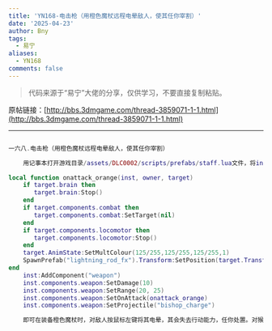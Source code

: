 ```yaml
---
title: 'YN168-电击枪（用橙色魔杖远程电晕敌人，使其任你宰割）'
date: '2025-04-23'
author: Bny
tags:
  - 易宁
aliases:
  - YN168
comments: false
---
```


> 代码来源于“易宁”大佬的分享，仅供学习，不要直接复制粘贴。

原帖链接：[http://bbs.3dmgame.com/thread-3859071-1-1.html](http://bbs.3dmgame.com/thread-3859071-1-1.html)

---

```lua  

一六八.电击枪（用橙色魔杖远程电晕敌人，使其任你宰割）	用记事本打开游戏目录/assets/DLC0002/scripts/prefabs/staff.lua文件，将inst.components.blinkstaff.onblinkfn = onblink替换为以下内容：local function onattack_orange(inst, owner, target)	if target.brain then	   target.brain:Stop()	end	if target.components.combat then	   target.components.combat:SetTarget(nil)	end	if target.components.locomotor then	   target.components.locomotor:Stop()	end	target.AnimState:SetMultColour(125/255,125/255,125/255,1)	SpawnPrefab("lightning_rod_fx").Transform:SetPosition(target.Transform:GetWorldPosition())end	inst:AddComponent("weapon")	inst.components.weapon:SetDamage(10)	inst.components.weapon:SetRange(20, 25)	inst.components.weapon:SetOnAttack(onattack_orange)	inst.components.weapon:SetProjectile("bishop_charge")	即可在装备橙色魔杖时，对敌人按鼠标左键将其电晕，其会失去行动能力，任你处置。对猴子、青蛙等比较讨厌的敌人很适用。橙色魔杖在远古选项（画着远古祭坛）下，用2个噩梦燃料、1个步行手杖、2个橙色宝石制造，制造时需要靠近远古祭坛

```  

